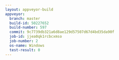 ```yaml
---
layout: appveyor-build
appveyor:
  branch: master
  build-id: 50227652
  build-number: 597
  commit: 9c7739db321a6d8ae129d57507d67d4bd35da90f
  job-id: jjea0qk1rcbcxmso
  job-number: 2
  os-name: Windows
  test-result: 0
---
```

